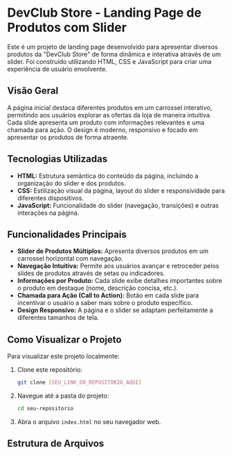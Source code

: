 # DevClub Store - Landing Page de Produtos com Slider

Este é um projeto de landing page desenvolvido para apresentar diversos produtos da "DevClub Store" de forma dinâmica e interativa através de um slider. Foi construído utilizando HTML, CSS e JavaScript para criar uma experiência de usuário envolvente.

## Visão Geral

A página inicial destaca diferentes produtos em um carrossel interativo, permitindo aos usuários explorar as ofertas da loja de maneira intuitiva. Cada slide apresenta um produto com informações relevantes e uma chamada para ação. O design é moderno, responsivo e focado em apresentar os produtos de forma atraente.

## Tecnologias Utilizadas

* **HTML:** Estrutura semântica do conteúdo da página, incluindo a organização do slider e dos produtos.
* **CSS:** Estilização visual da página, layout do slider e responsividade para diferentes dispositivos.
* **JavaScript:** Funcionalidade do slider (navegação, transições) e outras interações na página.

## Funcionalidades Principais

* **Slider de Produtos Múltiplos:** Apresenta diversos produtos em um carrossel horizontal com navegação.
* **Navegação Intuitiva:** Permite aos usuários avançar e retroceder pelos slides de produtos através de setas ou indicadores.
* **Informações por Produto:** Cada slide exibe detalhes importantes sobre o produto em destaque (nome, descrição concisa, etc.).
* **Chamada para Ação (Call to Action):** Botão em cada slide para incentivar o usuário a saber mais sobre o produto específico.
* **Design Responsivo:** A página e o slider se adaptam perfeitamente a diferentes tamanhos de tela.

## Como Visualizar o Projeto

Para visualizar este projeto localmente:

1.  Clone este repositório:
    ```bash
    git clone [SEU_LINK_DO_REPOSITORIO_AQUI]
    ```
2.  Navegue até a pasta do projeto:
    ```bash
    cd seu-repositorio
    ```
3.  Abra o arquivo `index.html` no seu navegador web.

## Estrutura de Arquivos
